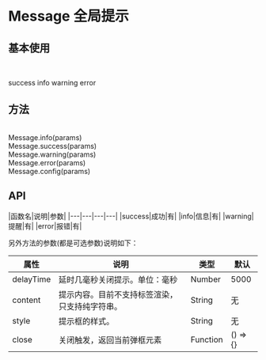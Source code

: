 # Message 全局提示

## 基本使用

<br>
<p>
  <w-button prefix="message" v-bind:click="success">success</w-button>
  <w-button prefix="message" v-bind:click="info">info</w-button>
  <w-button prefix="message" v-bind:click="warning">warning</w-button>
  <w-button prefix="message" v-bind:click="error">error</w-button>
</p>

## 方法

<br>
<div>Message.info(params)</div>
<div>Message.success(params)</div>
<div>Message.warning(params)</div>
<div>Message.error(params)</div>
<div>Message.config(params)</div>

## API



|函数名|说明|参数|
|---|---|---|---|
|success|成功|有|
|info|信息|有|
|warning|提醒|有|
|error|报错|有|

另外方法的参数(都是可选参数)说明如下：

|属性|说明|类型|默认|
|---|---|---|---|
|delayTime|延时几毫秒关闭提示。单位：毫秒|Number|5000|
|content|提示内容。目前不支持标签渲染，只支持纯字符串。|String|无|
|style|提示框的样式。|String|无|
|close|关闭触发，返回当前弹框元素|Function|() => {}|

<script>
import WIcon from '../water/icon/Icon';
import message from '../water/message/index';
import WButton from '../water/button/Button';

export default {
  data() {
    const text = '这是一段描述文案';
    return {
      text,
      title: '这是标题',
      content: `<p style="color: yellow; margin: 0;">${text}，详情请移步<a href="https://github.com/fe6/water" target="_blank" style="color: red;">水滴</a></p>`,
    };
  },
  methods: {
    success() {
      message.success({
        title: this.title,
        content: this.content,
      });
    },
    info() {
      message.info({
        title: this.title,
        content: this.content,
      });
    },
    warning() {
      message.warning({
        title: this.title,
        content: this.content,
      });
    },
    error() {
      message.error({
        title: this.title,
        content: this.content,
      });
    },
  },
  components: {
    message,
    WButton,
    WIcon,
  },
}
</script>
<style lang="scss">
$font-path: '../water/font/';
@import '../water/icon/style/icon.scss';
@import '../water/button/style/button.scss';
@import '../water/message/style/message.scss';
</style>
